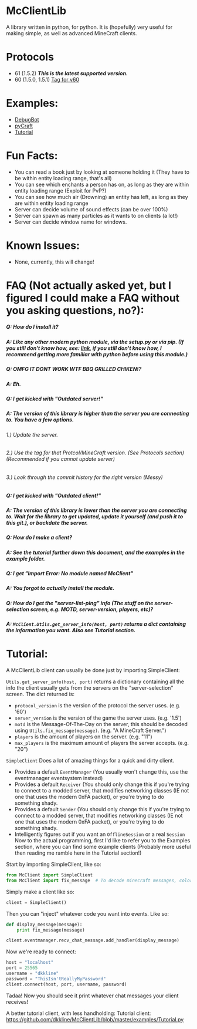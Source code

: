 McClientLib
===========

A library written in python, for python. It is (hopefully) very useful for making simple, as well as advanced MineCraft clients.

Protocols
=====
* 61 (1.5.2) ___This is the latest supported version.___
* 60 (1.5.0, 1.5.1) [Tag for v60](https://github.com/dkkline/McClientLib/tree/0.4.1)

Examples:
=====
* [DebugBot](https://github.com/dkkline/McClientLib/blob/master/examples/DebugBot.py)
* [pyCraft](https://github.com/dkkline/pyCraft)
* [Tutorial](https://github.com/dkkline/McClientLib/blob/master/examples/Tutorial.py)

Fun Facts:
=====
* You can read a book just by looking at someone holding it (They have to be within entity loading range, that's all)
* You can see which enchants a person has on, as long as they are within entity loading range (Exploit for PvP?)
* You can see how much air (Drowning) an entity has left, as long as they are within entity loading range
* Server can decide volume of sound effects (can be over 100%)
* Server can spawn as many particles as it wants to on clients (a lot!)
* Server can decide window name for windows.

Known Issues:
=====
* None, currently, this will change!

FAQ (Not actually asked yet, but I figured I could make a FAQ without you asking questions, no?):
=====
##### Q: How do I install it?
##### A: Like any other modern python module, via the setup.py or via pip. (If you still don't know how, see: [link](http://docs.python.org/2/install/), if you still don't know how, I recommend getting more familiar with python before using this module.)

##### Q: OMFG IT DONT WORK WTF BBQ GRILLED CHIKEN!?
##### A: Eh.

##### Q: I get kicked with "Outdated server!"
##### A: The version of this library is higher than the server you are connecting to. You have a few options.
###### 1.) Update the server.
###### 2.) Use the tag for that Protcol/MineCraft version. (See Protocols section) (Recommended if you cannot update server)
###### 3.) Look through the commit history for the right version (Messy)

##### Q: I get kicked with "Outdated client!"
##### A: The version of this library is lower than the server you are connecting to. Wait for the library to get updated, update it yourself (and push it to this git.), or backdate the server.

##### Q: How do I make a client?
##### A: See the tutorial further down this document, and the examples in the example folder.

##### Q: I get "Import Error: No module named McClient"
##### A: You forgot to actually install the module.

##### Q: How do I get the "server-list-ping" info (The stuff on the server-selection screen, e.g. MOTD, server-version, players, etc)?
##### A: `McClient.Utils.get_server_info(host, port)` returns a dict containing the information you want. Also see Tutorial section.

Tutorial:
=====
A McClientLib client can usually be done just by importing SimpleClient:

`Utils.get_server_info(host, port)` returns a dictionary containing all the info the client usually gets from the servers on the "server-selection" screen. The dict returned is:
* `protocol_version` is the version of the protocol the server uses. (e.g. '60')
* `server_version` is the version of the game the server uses. (e.g. '1.5')
* `motd` is the Message-Of-The-Day on the server, this should be decoded using `Utils.fix_message(message)`. (e.g. "A MineCraft Server.")
* `players` is the amount of players on the server. (e.g. "11")
* `max_players` is the maximum amount of players the server accepts. (e.g. "20")

`SimpleClient` Does a lot of amazing things for a quick and dirty client.
* Provides a default `EventManager` (You usually won't change this, use the eventmanager eventsystem instead)
* Provides a default `Receiver` (You should only change this if you're trying to connect to a modded server, that modifies networking classes (IE not one that uses the modern 0xFA packet), or you're trying to do something shady.
* Provides a default `Sender` (You should only change this if you're trying to connect to a modded server, that modifies networking classes (IE not one that uses the modern 0xFA packet), or you're trying to do something shady.
* Intelligently figures out if you want an `OfflineSession` or a real `Session`
Now to the actual programming, first I'd like to refer you to the Examples section, where you can find some example clients (Probably more useful then reading me ramble here in the Tutorial section!)

Start by importing SimpleClient, like so:
```python
from McClient import SimpleClient
from McClient import fix_message  # To decode minecraft messages, colors etc.
```

Simply make a client like so:
```python
client = SimpleClient()
```

Then you can "inject" whatever code you want into events. Like so:
```python
def display_message(message):
    print fix_message(message)

client.eventmanager.recv_chat_message.add_handler(display_message)
```

Now we're ready to connect:
```python
host = "localhost"
port = 25565
username = "dkkline"
password = "ThisIsn'tReallyMyPassword"
client.connect(host, port, username, password)
```
Tadaa! Now you should see it print whatever chat messages your client receives!

A better tutorial client, with less handholding:
Tutorial client: https://github.com/dkkline/McClientLib/blob/master/examples/Tutorial.py


